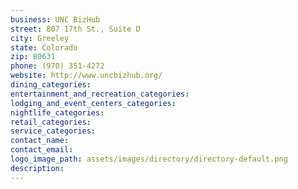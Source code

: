 ```yaml
---
business: UNC BizHub
street: 807 17th St., Suite D
city: Greeley
state: Colorado
zip: 80631
phone: (970) 351-4272
website: http://www.uncbizhub.org/
dining_categories: 
entertainment_and_recreation_categories: 
lodging_and_event_centers_categories: 
nightlife_categories: 
retail_categories: 
service_categories: 
contact_name: 
contact_email: 
logo_image_path: assets/images/directory/directory-default.png
description: 
---
```

